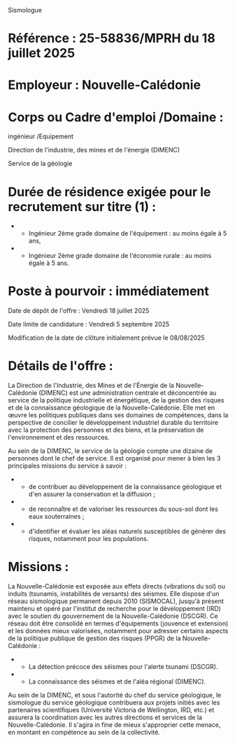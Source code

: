 
Sismologue

# Référence : 25-58836/MPRH du 18 juillet 2025

# Employeur : Nouvelle-Calédonie

# Corps ou Cadre d'emploi /Domaine :

ingénieur /Equipement

Direction de l'industrie, des mines et de l'énergie (DIMENC)

Service de la géologie

# Durée de résidence exigée pour le recrutement sur titre (1) :

- - Ingénieur 2ème grade domaine de l'équipement : au moins égale à 5 ans,
- - Ingénieur 2ème grade domaine de l'économie rurale : au moins égale à 5 ans.

# Poste à pourvoir : immédiatement

Date de dépôt de l'offre : Vendredi 18 juillet 2025

Date limite de candidature : Vendredi 5 septembre 2025

Modification de la date de clôture initialement prévue le 08/08/2025

# Détails de l'offre :

La Direction de l'Industrie, des Mines et de l'Énergie de la Nouvelle-Calédonie (DIMENC) est une administration centrale et déconcentrée au service de la politique industrielle et énergétique, de la gestion des risques et de la connaissance géologique de la Nouvelle-Calédonie. Elle met en œuvre les politiques publiques dans ses domaines de compétences, dans la perspective de concilier le développement industriel durable du territoire avec la protection des personnes et des biens, et la préservation de l'environnement et des ressources.

Au sein de la DIMENC, le service de la géologie compte une dizaine de personnes dont le chef de service. Il est organisé pour mener à bien les 3 principales missions du service à savoir :

- - de contribuer au développement de la connaissance géologique et d'en assurer la conservation et la diffusion ;
- - de reconnaître et de valoriser les ressources du sous-sol dont les eaux souterraines ;
- - d'identifier et évaluer les aléas naturels susceptibles de générer des risques, notamment pour les populations.

# Missions :

La Nouvelle-Calédonie est exposée aux effets directs (vibrations du sol) ou induits (tsunamis, instabilités de versants) des séismes. Elle dispose d'un réseau sismologique permanent depuis 2010 (SISMOCAL), jusqu'à présent maintenu et opéré par l'institut de recherche pour le développement (IRD) avec le soutien du gouvernement de la Nouvelle-Calédonie (DSCGR). Ce réseau doit être consolidé en termes d'équipements (jouvence et extension) et les données mieux valorisées, notamment pour adresser certains aspects de la politique publique de gestion des risques (PPGR) de la Nouvelle-Calédonie :

- - La détection précoce des séismes pour l'alerte tsunami (DSCGR).
- - La connaissance des séismes et de l'aléa régional (DIMENC).

Au sein de la DIMENC, et sous l'autorité du chef du service géologique, le sismologue du service géologique contribuera aux projets initiés avec les partenaires scientifiques (Université Victoria de Wellington, IRD, etc.) et assurera la coordination avec les autres directions et services de la Nouvelle-Calédonie. Il s'agira in fine de mieux s'approprier cette menace, en montant en compétence au sein de la collectivité.


